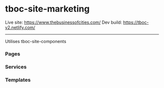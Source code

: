 # tboc-site-marketing

Live site: https://www.thebusinessofcities.com/
Dev build: https://tboc-v2.netlify.com/

---

Utilises tboc-site-components

### Pages


### Services


### Templates
